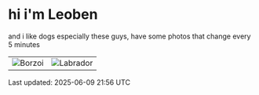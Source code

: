 # hi i'm Leoben

and i like dogs especially these guys, have some photos that change every 5 minutes 

|  |  |
|--------|----------|
| ![Borzoi](https://random-dog-vercel.vercel.app/api/random-borzoi?v=1749506184) | ![Labrador](https://random-dog-vercel.vercel.app/api/random-labrador?v=1749506184) |

Last updated: 2025-06-09 21:56 UTC
